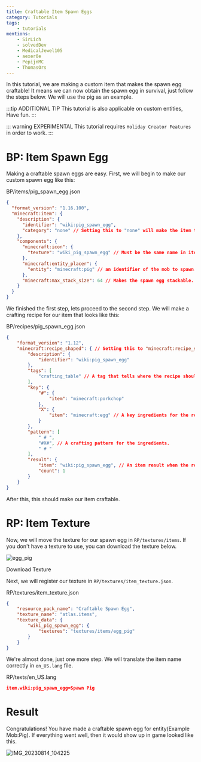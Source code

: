 ```yaml
---
title: Craftable Item Spawn Eggs
category: Tutorials
tags: 
    - tutorials
mentions:
    - SirLich
    - solvedDev
    - MedicalJewel105
    - aexer0e
    - PepijnMC
    - ThomasOrs
---
```


In this tutorial, we are making a custom item that makes the spawn egg craftable! It means we can now obtain the spawn egg in survival, just follow the steps below. We will use the pig as an example.

:::tip ADDITIONAL TIP
This tutorial is also applicable on custom entities, Have fun.
:::

::: warning EXPERIMENTAL
This tutorial requires `Holiday Creator Features` in order to work.
:::

# BP: Item Spawn Egg

Making a craftable spawn eggs are easy. First, we will begin to make our custom spawn egg like this:

<CodeHeader>BP/items/pig_spawn_egg.json</CodeHeader>

```json
{
  "format_version": "1.16.100",
  "minecraft:item": {
    "description": {
      "identifier": "wiki:pig_spawn_egg",
      "category": "none" // Setting this to "none" will make the item to be obtained only by crafting.
    },
    "components": {
      "minecraft:icon": {
        "texture": "wiki_pig_spawn_egg" // Must be the same name in item_texture.json.
      },
      "minecraft:entity_placer": {
        "entity": "minecraft:pig" // an identifier of the mob to spawn.
      },
      "minecraft:max_stack_size": 64 // Makes the spawn egg stackable.
    }
  }
}
```

We finished the first step, lets proceed to the second step. We will make a crafting recipe for our item that looks like this:

<CodeHeader>BP/recipes/pig_spawn_egg.json</CodeHeader>

```json
{
	"format_version": "1.12",
	"minecraft:recipe_shaped": { // Setting this to "minecraft:recipe_shaped" will result in shaped recipe.
		"description": {
			"identifier": "wiki:pig_spawn_egg"
		},
		"tags": [
			"crafting_table" // A tag that tells where the recipe should made.
		],
		"key": {
			"#": {
				"item": "minecraft:porkchop"
			},
			"X": {
				"item": "minecraft:egg" // A key ingredients for the recipe to complete.
			}
		},
		"pattern": [
			" # ",
			"#X#", // A crafting pattern for the ingredients.
			" # "
		],
		"result": {
			"item": "wiki:pig_spawn_egg", // An item result when the recipe is completed.
			"count": 1
		}
	}
}
```

After this, this should make our item craftable.

# RP: Item Texture

Now, we will move the texture for our spawn egg in `RP/textures/items`. If you don't have a texture to use, you can download the texture below.

![egg_pig](https://github.com/Bedrock-OSS/bedrock-wiki/assets/124508167/d9e1d5cc-b648-4464-a092-de19a247ccdf)

<BButton
link="![egg_pig](https://github.com/Bedrock-OSS/bedrock-wiki/assets/124508167/434d03c7-777a-45f3-98dd-94311cc7484b)
">Download Texture</BButton>

Next, we will register our texture in `RP/textures/item_texture.json`.

<CodeHeader>RP/textures/item_texture.json</CodeHeader>

```json
{
	"resource_pack_name": "Craftable Spawn Egg",
	"texture_name": "atlas.items",
	"texture_data": {
		"wiki_pig_spawn_egg": {
			"textures": "textures/items/egg_pig"
		}
	}
}
```

We're almost done, just one more step. We will translate the item name correctly in `en_US.lang` file.

<CodeHeader>RP/texts/en_US.lang</CodeHeader>

```json
item.wiki:pig_spawn_egg=Spawn Pig
```
# Result

Congratulations! You have made a craftable spawn egg for entity(Example Mob:Pig). If everything went well, then it would show up in game looked like this.

![IMG_20230814_104225](https://github.com/Bedrock-OSS/bedrock-wiki/assets/124508167/9395f1be-4d45-4f03-bd18-d56dfacafb3f)
